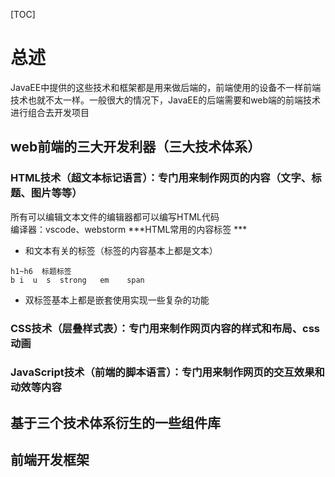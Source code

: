 [TOC]
# 总述
JavaEE中提供的这些技术和框架都是用来做后端的，前端使用的设备不一样前端技术也就不太一样。一般很大的情况下，JavaEE的后端需要和web端的前端技术进行组合去开发项目
## web前端的三大开发利器（三大技术体系）
### HTML技术（超文本标记语言）：专门用来制作网页的内容（文字、标题、图片等等）
所有可以编辑文本文件的编辑器都可以编写HTML代码  
编译器：vscode、webstorm
***HTML常用的内容标签 ***   
+ 和文本有关的标签（标签的内容基本上都是文本）
```
h1~h6  标题标签
b i  u  s  strong   em    span
```
+ 双标签基本上都是嵌套使用实现一些复杂的功能
### CSS技术（层叠样式表）：专门用来制作网页内容的样式和布局、css动画
### JavaScript技术（前端的脚本语言）：专门用来制作网页的交互效果和动效等内容
## 基于三个技术体系衍生的一些组件库
## 前端开发框架
